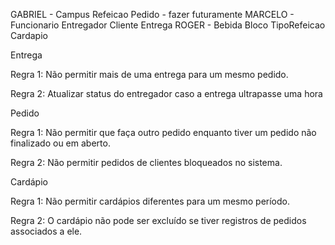 GABRIEL -
    Campus
    Refeicao
    Pedido - fazer futuramente
MARCELO -
    Funcionario
    Entregador
    Cliente
    Entrega
ROGER - 
    Bebida
    Bloco
    TipoRefeicao
    Cardapio

Entrega

Regra 1: Não permitir mais de uma entrega para um mesmo pedido.

Regra 2: Atualizar status do entregador caso a entrega ultrapasse uma hora

Pedido

Regra 1: Não permitir que faça outro pedido enquanto tiver um pedido não finalizado ou em aberto.

Regra 2: Não permitir pedidos de clientes bloqueados no sistema. 

Cardápio

Regra 1: Não permitir cardápios diferentes para um mesmo período.

Regra 2: O cardápio não pode ser excluído se tiver registros de pedidos associados a ele.